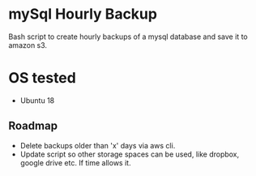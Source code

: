 # mySql Hourly Backup

Bash script to create hourly backups of a mysql database and save it to amazon s3.

# OS tested

- Ubuntu 18

## Roadmap

- Delete backups older than 'x' days via aws cli.
- Update script so other storage spaces can be used, like dropbox, google drive etc. If time allows it.
